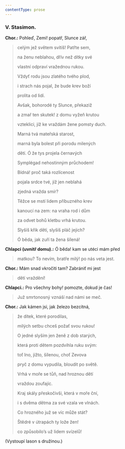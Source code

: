 ```yaml
---
contentType: prose
---
```


<section>

### V. Stasimon.

**Chor.:** Pohleď, Zemi! popatř, Slunce zář, 

> celým jež světem svítíš! Patřte sem, 
> 
> na ženu neblahou, dřív než dítky své 
> 
> vlastní odpraví vražednou rukou.
> 
> Vždyť rodu jsou zlatého tvého plod,
> 
> i strach nás pojal, že bude krev boží 
> 
> prolita od lidí.
> 
> Avšak, bohorodé ty Slunce, překaziž
> 
> a zmař ten skutek! z domu vyžeň krutou
> 
> vzteklici, jíž ke vraždám žene pomsty duch.
> 
> Marná tvá mateřská starost,
> 
> marná byla bolest při porodu milených
> 
> dětí. Ó že tys projela černavých
> 
> Symplégad nehostinným průchodem!
> 
> Bídná! proč taká rozlícenost 
> 
> pojala srdce tvé, jíž jen neblahá
> 
> zjedná vražda smír?
> 
> Těžce se mstí lidem příbuzného krev
> 
> kanoucí na zem: na vraha rod i dům
> 
> za odvet bohů kletbu vrhá krutou. 
> 
> Slyšíš křik dětí, slyšíš pláč jejich?
> 
> Ó běda, jak zuří ta žena šílená!

**Chlapci (uvnitř domu).:** Ó běda! kam se utéci mám před 

> matkou? To nevím, bratře milý! po nás veta jest.

**Chor.:** Mám snad vkročiti tam? Zabrániť mi jest 

> dětí vraždění!

**Chlapci.:** Pro všechny bohy! pomozte, dokud je čas! 

> Juž smrtonosný vznáší nad námi se meč.

**Chor.:** Jak kámen jsi, jak železo bezcitná, 

> že dítek, které porodilas,
> 
> milých setbu chceš požať svou rukou!
> 
> O jedné slyším jen ženě z dob starých, 
> 
> která proti dětem pozdvihla ruku svým: 
> 
> toť Ino, jižto, šílenou, choť Zevova
> 
> pryč z domu vypudila, bloudit po světě. 
> 
> Vrhá v moře se tůň, nad hroznou dětí 
> 
> vraždou zoufajíc.
> 
> Kraj skály přeskočivši, která v moře ční,
> 
> i s dvěma dětma za své vzala ve vlnách. 
> 
> Co hrozného juž se víc může stát?
> 
> Štědré v útrapách ty lože žen! 
> 
> co způsobilo’s už lidem svízelů!

(Vystoupí Iason s družinou.)

</section>
